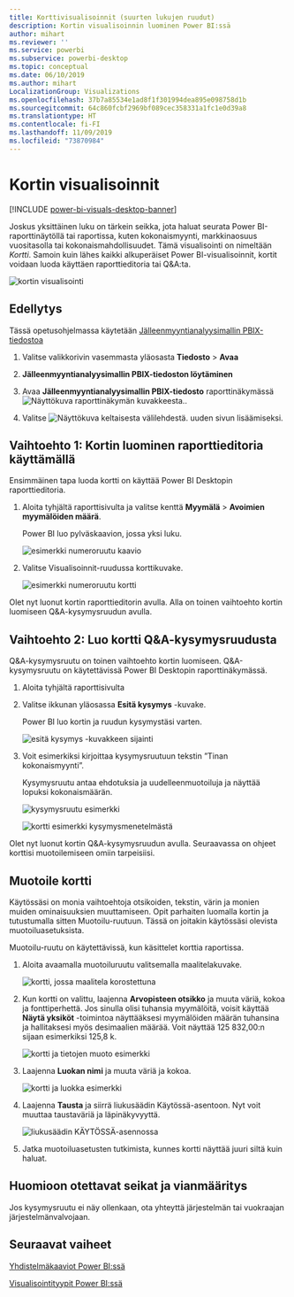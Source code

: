 ```yaml
---
title: Korttivisualisoinnit (suurten lukujen ruudut)
description: Kortin visualisoinnin luominen Power BI:ssä
author: mihart
ms.reviewer: ''
ms.service: powerbi
ms.subservice: powerbi-desktop
ms.topic: conceptual
ms.date: 06/10/2019
ms.author: mihart
LocalizationGroup: Visualizations
ms.openlocfilehash: 37b7a85534e1ad8f1f301994dea895e098758d1b
ms.sourcegitcommit: 64c860fcbf2969bf089cec358331a1fc1e0d39a8
ms.translationtype: HT
ms.contentlocale: fi-FI
ms.lasthandoff: 11/09/2019
ms.locfileid: "73870984"
---
```

# <a name="card-visualizations"></a>Kortin visualisoinnit

[!INCLUDE [power-bi-visuals-desktop-banner](../includes/power-bi-visuals-desktop-banner.md)]

Joskus yksittäinen luku on tärkein seikka, jota haluat seurata Power BI-raporttinäytöllä tai raportissa, kuten kokonaismyynti, markkinaosuus vuositasolla tai kokonaismahdollisuudet. Tämä visualisointi on nimeltään *Kortti*. Samoin kuin lähes kaikki alkuperäiset Power BI-visualisoinnit, kortit voidaan luoda käyttäen raporttieditoria tai Q&A:ta.

![kortin visualisointi](media/power-bi-visualization-card/pbi-opptuntiescard.png)

## <a name="prerequisite"></a>Edellytys

Tässä opetusohjelmassa käytetään [Jälleenmyyntianalyysimallin PBIX-tiedostoa](https://download.microsoft.com/download/9/6/D/96DDC2FF-2568-491D-AAFA-AFDD6F763AE3/Retail%20Analysis%20Sample%20PBIX.pbix)

1. Valitse valikkorivin vasemmasta yläosasta **Tiedosto** \> **Avaa**
   
2. **Jälleenmyyntianalyysimallin PBIX-tiedoston löytäminen**

1. Avaa **Jälleenmyyntianalyysimallin PBIX-tiedosto** raporttinäkymässä ![Näyttökuva raporttinäkymän kuvakkeesta.](media/power-bi-visualization-kpi/power-bi-report-view.png).

1. Valitse ![Näyttökuva keltaisesta välilehdestä.](media/power-bi-visualization-kpi/power-bi-yellow-tab.png) uuden sivun lisäämiseksi.

## <a name="option-1-create-a-card-using-the-report-editor"></a>Vaihtoehto 1: Kortin luominen raporttieditoria käyttämällä

Ensimmäinen tapa luoda kortti on käyttää Power BI Desktopin raporttieditoria.

1. Aloita tyhjältä raporttisivulta ja valitse kenttä **Myymälä** \> **Avoimien myymälöiden määrä**.

    Power BI luo pylväskaavion, jossa yksi luku.

   ![esimerkki numeroruutu kaavio](media/power-bi-visualization-card/pbi-overview-chart.png)

2. Valitse Visualisoinnit-ruudussa korttikuvake.

   ![esimerkki numeroruutu kortti](media/power-bi-visualization-card/power-bi-card-visualization.png)

Olet nyt luonut kortin raporttieditorin avulla. Alla on toinen vaihtoehto kortin luomiseen Q&A-kysymysruudun avulla.

## <a name="option-2-create-a-card-from-the-qa-question-box"></a>Vaihtoehto 2: Luo kortti Q&A-kysymysruudusta
Q&A-kysymysruutu on toinen vaihtoehto kortin luomiseen. Q&A-kysymysruutu on käytettävissä Power BI Desktopin raporttinäkymässä.

1. Aloita tyhjältä raporttisivulta

1. Valitse ikkunan yläosassa **Esitä kysymys** -kuvake. 

    Power BI luo kortin ja ruudun kysymystäsi varten. 

   ![esitä kysymys -kuvakkeen sijainti](media/power-bi-visualization-card/power-bi-q-and-a-overview.png)

2. Voit esimerkiksi kirjoittaa kysymysruutuun tekstin ”Tinan kokonaismyynti”.

    Kysymysruutu antaa ehdotuksia ja uudelleenmuotoiluja ja näyttää lopuksi kokonaismäärän.  

   ![kysymysruutu esimerkki](media/power-bi-visualization-card/power-bi-q-and-a-box.png)

   ![kortti esimerkki kysymysmenetelmästä](media/power-bi-visualization-card/power-bi-q-and-a-card.png)

Olet nyt luonut kortin Q&A-kysymysruudun avulla. Seuraavassa on ohjeet korttisi muotoilemiseen omiin tarpeisiisi.

## <a name="format-a-card"></a>Muotoile kortti
Käytössäsi on monia vaihtoehtoja otsikoiden, tekstin, värin ja monien muiden ominaisuuksien muuttamiseen. Opit parhaiten luomalla kortin ja tutustumalla sitten Muotoilu-ruutuun. Tässä on joitakin käytössäsi olevista muotoiluasetuksista. 

Muotoilu-ruutu on käytettävissä, kun käsittelet korttia raportissa. 

1. Aloita avaamalla muotoiluruutu valitsemalla maalitelakuvake. 

    ![kortti, jossa maalitela korostettuna](media/power-bi-visualization-card/power-bi-format-card-2.png)

2. Kun kortti on valittu, laajenna **Arvopisteen otsikko** ja muuta väriä, kokoa ja fonttiperhettä. Jos sinulla olisi tuhansia myymälöitä, voisit käyttää **Näytä yksiköt** -toimintoa näyttääksesi myymälöiden määrän tuhansina ja hallitaksesi myös desimaalien määrää. Voit näyttää 125 832,00:n sijaan esimerkiksi 125,8 k.

    ![kortti ja tietojen muoto esimerkki](media/power-bi-visualization-card/power-bi-card-format-2.png)

3.  Laajenna **Luokan nimi** ja muuta väriä ja kokoa.

    ![kortti ja luokka esimerkki](media/power-bi-visualization-card/power-bi-card-format-category.png)

4. Laajenna **Tausta** ja siirrä liukusäädin Käytössä-asentoon.  Nyt voit muuttaa taustaväriä ja läpinäkyvyyttä.

    ![liukusäädin KÄYTÖSSÄ-asennossa](media/power-bi-visualization-card/power-bi-format-color-2.png)

5. Jatka muotoiluasetusten tutkimista, kunnes kortti näyttää juuri siltä kuin haluat. 

## <a name="considerations-and-troubleshooting"></a>Huomioon otettavat seikat ja vianmääritys
Jos kysymysruutu ei näy ollenkaan, ota yhteyttä järjestelmän tai vuokraajan järjestelmänvalvojaan.    

## <a name="next-steps"></a>Seuraavat vaiheet
[Yhdistelmäkaaviot Power BI:ssä](power-bi-visualization-combo-chart.md)

[Visualisointityypit Power BI:ssä](power-bi-visualization-types-for-reports-and-q-and-a.md)
